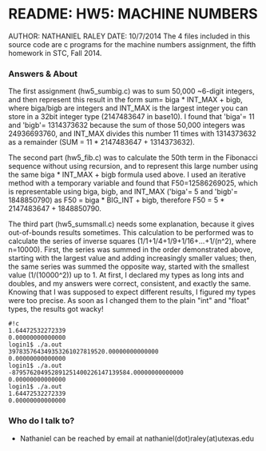 # README: HW5: MACHINE NUMBERS #


AUTHOR: NATHANIEL RALEY
DATE: 10/7/2014
The 4 files included in this source code are c programs for the machine numbers assignment, the fifth homework in STC, Fall 2014. 

### Answers & About ###

The first assignment (hw5_sumbig.c) was to sum 50,000 ~6-digit integers, and then represent this result in the form sum= biga * INT_MAX + bigb, where biga/bigb are integers and INT_MAX is the largest integer you can store in a 32bit integer type (2147483647 in base10). I found that  'biga'= 11 and 'bigb'= 1314373632 because the sum of those 50,000 integers was 24936693760, and INT_MAX divides this number 11 times with 1314373632 as a remainder (SUM = 11 * 2147483647 + 1314373632).

The second part (hw5_fib.c) was to calculate the 50th term in the Fibonacci sequence without using recursion, and to represent this large number using the same biga * INT_MAX + bigb formula used above. I used an iterative method with a temporary variable and found that F50=12586269025, which is representable using biga, bigb, and INT_MAX ('biga'= 5 and 'bigb'= 1848850790) as 
F50 = biga * BIG_INT + bigb, therefore
F50 = 5 * 2147483647 + 1848850790.

The third part (hw5_sumsmall.c) needs some explanation, because it gives out-of-bounds results sometimes. This calculation to be performed was to calculate the series of inverse squares (1/1+1/4+1/9+1/16+...+1/(n^2), where n=10000). First, the series was summed in the order demonstrated above, starting with the largest value and adding increasingly smaller values; then, the same series was summed the opposite way, started with the smallest value (1/(10000^2)) up to 1. At first, I declared my types as long ints and doubles, and my answers were correct, consistent, and exactly the same. Knowing that I was supposed to expect different results, I figured my types were too precise. As soon as I changed them to the plain "int" and "float" types, the results got wacky!


```
#!c
1.64472532272339
0.00000000000000
login1$ ./a.out
397835764349353261027819520.00000000000000
0.00000000000000
login1$ ./a.out
-879576204952891251400226147139584.00000000000000
0.00000000000000
login1$ ./a.out
1.64472532272339
0.00000000000000

```



### Who do I talk to? ###

* Nathaniel can be reached by email at nathaniel(dot)raley(at)utexas.edu
